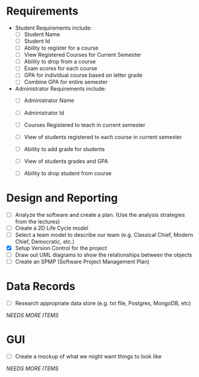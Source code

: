# Requirements
- Student Requirements include:
  - [ ] Student Name
  - [ ] Student Id
  - [ ] Ability to register for a course
  - [ ] View Registered Courses for Current Semester
  - [ ] Ability to drop from a course
  - [ ] Exam scores for each course
  - [ ] GPA for individual course based on letter grade
  - [ ] Combine GPA for entire semester

- Administrator Requirements include:
  - [ ] Administrator Name
  - [ ] Administrator Id
  - [ ] Courses Registered to teach in current semester
  - [ ] View of students registered to each course in current semester
  - [ ] Ability to add grade for students
  - [ ] View of students grades and GPA
  - [ ] Ability to drop student from course
  

# Design and Reporting
- [ ] Analyze the software and create a plan. (Use the analysis strategies from the lectures)
- [ ] Create a 2D Life Cycle model
- [ ] Select a team model to describe our team (e.g. Classical Chief, Modern Chief, Democratic, etc.)
- [x] Setup Version Control for the project
- [ ] Draw out UML diagrams to show the relationships between the objects
- [ ] Create an SPMP (Software Project Management Plan)

# Data Records
- [ ] Research appropriate data store (e.g. txt file, Postgres, MongoDB, etc)

*NEEDS MORE ITEMS*

# GUI
- [ ] Create a mockup of what we might want things to look like

*NEEDS MORE ITEMS*
